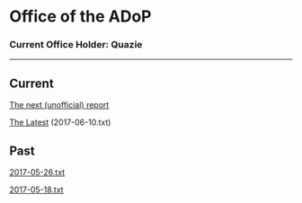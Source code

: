 # Office of the ADoP
### Current Office Holder: Quazie

----

## Current

[The next (unofficial) report](Reports/next.txt) 

[The Latest](Reports/2017-06-10.txt) (2017-06-10.txt)

## Past

[2017-05-26.txt](Reports/2017-05-26.txt) 

[2017-05-18.txt](Reports/2017-05-18.txt) 

